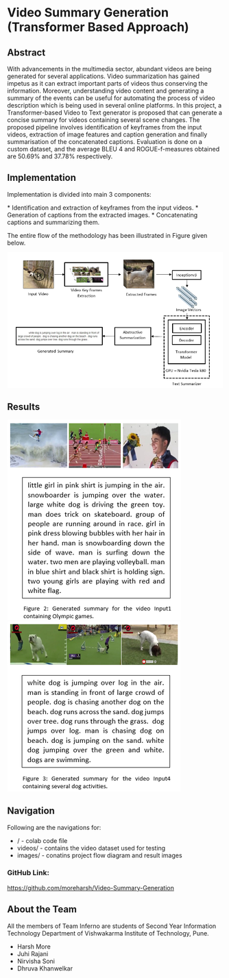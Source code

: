 # Video Summary Generation (Transformer Based Approach)

<h2> Abstract </h2>
<p>  With advancements in the multimedia sector, abundant videos are being generated for several applications. Video summarization has gained impetus as it can extract important parts of videos thus conserving the information. Moreover, understanding video content and generating a summary of the events can be useful for automating the process of video description which is being used in several online platforms. In this project, a Transformer-based Video to Text generator is proposed that can generate a concise summary for videos containing several scene changes. The proposed pipeline involves identification of keyframes from the input videos, extraction of image features and caption generation and finally summarisation of the concatenated captions. Evaluation is done on a custom dataset, and the average BLEU 4 and ROGUE-f-measures obtained are 50.69% and 37.78% respectively. </p>

<h2> Implementation </h2>
<p> Implementation is divided into main 3 components: </p>
* Identification and extraction of keyframes from the input videos.
* Generation of captions from the extracted images. 
* Concatenating captions and summarizing them.  

<p> The entire flow of the methodology has been illustrated in Figure given below. </p>
<img src="images/image1.png" alt="Project Flow Diagram"/>

<h2> Results </h2>
<img src="images/image2.png" alt="Generated summary for the video Input1 containing Olympic games."/>
<img src="images/image3.png" alt="Generated summary for the video Input4 containing several dog activities."/>

<br />

<h2>Navigation</h2>
Following are the navigations for:

* / - colab code file
* videos/ - contains the video dataset used for testing
* images/ - conatins project flow diagram and result images


<h3>GitHub Link: </h3> <a href="https://github.com/moreharsh/Video-Summary-Generation"> https://github.com/moreharsh/Video-Summary-Generation </a>

<h2>About the Team</h2>
All the members of Team Inferno are students of Second Year Information Technology Department of Vishwakarma Institute of Technology, Pune.


* Harsh More
* Juhi Rajani
* Nirvisha Soni
* Dhruva Khanwelkar

<br />
